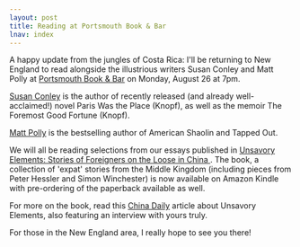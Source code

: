 ```yaml
---
layout: post
title: Reading at Portsmouth Book & Bar
lnav: index
---
```


A happy update from the jungles of Costa Rica: I'll be returning to New England to read alongside the illustrious writers Susan Conley and Matt Polly at [Portsmouth Book & Bar](http://bookandbar.com/) on Monday, August 26 at 7pm. 

[Susan Conley](http://www.susanconley.com/) is the author of recently released (and already well-acclaimed!) novel Paris Was the Place (Knopf), as well as the memoir The Foremost Good Fortune (Knopf). 

[Matt Polly](http://www.mattpolly.com) is the bestselling author of American Shaolin and Tapped Out.

We will all be reading selections from our essays published in [Unsavory Elements: Stories of Foreigners on the Loose in China ](http://www.amazon.com/Unsavory-Elements-Stories-Foreigners-Loose/dp/9881616409/ref=cm_lmf_tit_1). The book, a collection of 'expat' stories from the Middle Kingdom (including pieces from Peter Hessler and Simon Winchester) is now available on Amazon Kindle with pre-ordering of the paperback available as well.

For more on the book, read this [China Daily](http://usa.chinadaily.com.cn/epaper/2013-07/26/content_16836230.htm) article about Unsavory Elements,  also featuring an interview with yours truly. 

For those in the New England area, I really hope to see you there!
